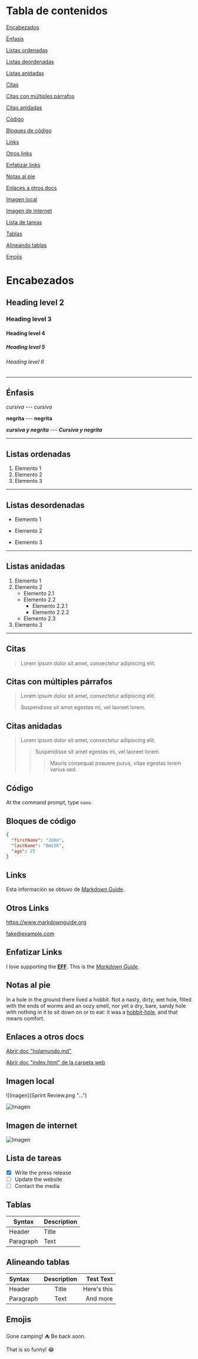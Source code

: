 # **Tabla de contenidos**

[Encabezados](#Encabezados)  

[Énfasis](#Énfasis)  

[Listas ordenadas](#Listas-ordenadas)  

[Listas deordenadas](#Listas-desordenadas)  

[Listas anidadas](#Listas-anidadas)

[Citas](#Citas)

[Citas con múltiples párrafos](#Citas-con-múltiples-párrafos)

[Citas anidadas](#Citas-anidadas)

[Código](#Código)

[Bloques de código](#Bloques-de-código)

[Links](#Links)

[Otros links](#Otros-links)

[Enfatizar links](#Enfatizar-links)

[Notas al pie](#Notas-al-pie)

[Enlaces a otros docs](#Enlaces-a-otros-docs)

[Imagen local](#Imagen-local)

[Imagen de internet](#Imagen-de-internet)

[Lista de tareas](#Lista-de-tareas)

[Tablas](#Tablas)

[Alineando tablas](#Alineando-tablas)

[Emojis](#Emojis)

# **Encabezados** 

## Heading level 2
### Heading level 3
#### Heading level 4
##### Heading level 5
###### Heading level 6

***

## **Énfasis**  

*cursiva* --- _cursiva_  

**negrita** --- __negrita__  

***cursiva y negrita*** --- ___Cursiva y negrita___

***

## **Listas ordenadas**  
1. Elemento 1
1. Elemento 2
1. Elemento 3
___

## **Listas desordenadas**
- Elemento 1
* Elemento 2
+ Elemento 3 
---

## **Listas anidadas**
1. Elemento 1
2. Elemento 2
    - Elemento 2.1
    - Elemento 2.2
        * Elemento 2.2.1
        + Elemento 2.2.2
    - Elemento 2.3
3. Elemento 3
***

## **Citas**

> Lorem ipsum dolor sit amet, consectetur adipiscing elit. 

## **Citas con múltiples párrafos**

> Lorem ipsum dolor sit amet, consectetur adipiscing elit. 
>
> Suspendisse sit amet egestas mi, vel laoreet lorem. 

## **Citas anidadas**

> Lorem ipsum dolor sit amet, consectetur adipiscing elit.
>
>> Suspendisse sit amet egestas mi, vel laoreet lorem.
>>> Mauris consequat posuere purus, vitae egestas lorem varius sed.

## **Código**

At the command prompt, type `nano`.  

## **Bloques de código**
```json
{
  "firstName": "John",
  "lastName": "Smith",
  "age": 25
}
```

## **Links**

 Esta información se obtuvo de [Markdown Guide](https://www.markdownguide.org/ "Clic Aquí").

## **Otros Links**

<https://www.markdownguide.org>  

<fake@example.com>

## **Enfatizar Links**

I love supporting the **[EFF](https://eff.org)**.
This is the *[Markdown Guide](https://www.markdownguide.org)*.

## **Notas al pie**

In a hole in the ground there lived a hobbit. Not a nasty, dirty, wet hole, filled with the ends
of worms and an oozy smell, nor yet a dry, bare, sandy hole with nothing in it to sit down on or to
eat: it was a [hobbit-hole][1], and that means comfort.

[1]: <https://en.wikipedia.org/wiki/Hobbit#Lifestyle> "Hobbit lifestyles"

## **Enlaces a otros docs**

[Abrir doc "holamundo.md"](./holamundo.md)  
 
[Abrir doc "index.html" de la carpeta web](web/index.html) 

## **Imagen local**
![Imagen](Sprint Review.png "...")  

![Imagen](/img/img2.jpg "...")

## **Imagen de internet**
![Imagen](https://images.pexels.com/photos/5582900/pexels-photo-5582900.jpeg?auto=compress&cs=tinysrgb&dpr=2&h=650&w=940)

## Lista de tareas
- [x] Write the press release
- [ ] Update the website
- [ ] Contact the media

## **Tablas**

| Syntax      | Description |
| ----------- | ----------- |
| Header      | Title       |
| Paragraph   | Text        |


## **Alineando tablas**

| Syntax      | Description | Test Text     |
| :---        |    :----:   |          ---: |
| Header      | Title       | Here's this   |
| Paragraph   | Text        | And more      |

## **Emojis**

Gone camping! :tent: Be back soon.

That is so funny! :joy:
